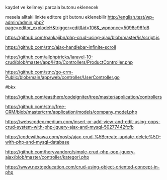 
kaydet ve kelimeyi parcala butonu eklenecek 



mesela alltaki linkte editore git butonu eklenebilir 
http://english.test/wp-admin/admin.php?page=editor_explodeH&trigger=edit&id=106&_wpnonce=5098c96fd8



https://github.com/pankajibn/php-crud-using-ajax/blob/master/js/script.js

https://github.com/stnc/ajax-handlebar-infinite-scroll




https://github.com/allphptricks/laravel-10-crud/blob/master/app/Http/Controllers/ProductController.php

https://github.com/stnc/go-crm-Public/blob/main/app/web/controller/UserController.go


#bkx 

https://github.com/easthero/codeigniter/tree/master/application/controllers

https://github.com/stnc/free-CRM/blob/master/crm/application/models/company_model.php

https://webscodex.medium.com/insert-or-add-view-and-edit-using-oops-crud-system-with-php-jquery-ajax-and-mysql-50277442fcfb

https://codewithawa.com/posts/ajax-crud-%5Bcreate-update-delete%5D-with-php-and-mysql-database

https://github.com/heryvandoro/simple-crud-php-oop-jquery-ajax/blob/master/controller/kategori.php


https://www.nextgeducation.com/crud-using-object-oriented-concept-in-php